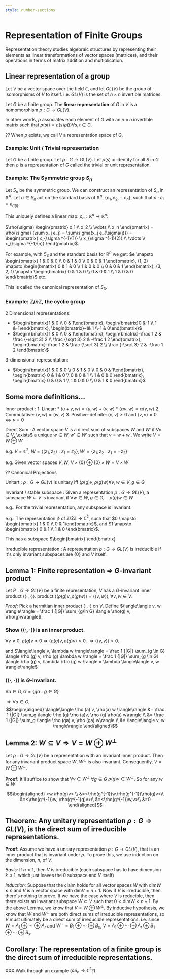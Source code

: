 ```yaml
---
style: number-sections
---
```


# Representation of  Finite Groups

Representation theory studies algebraic structures by representing their
elements as linear transformations of vector spaces (matrices), and their operations
in terms of matrix addition and multiplication.

## Linear representation of a group

Let $V$ be a vector space over the field $\mathbb C$, and let $GL(V)$ be the
group of isomorphisms of $V$ to itself. i.e. $GL(V)$ is the set of $n\times n$
invertible matrices.

Let $G$ be a finite group. The **linear representation** of $G$ in $V$ is a
homomorphism $\rho: G \to GL(V)$.

In other words, $\rho$ associates each element of $G$ with an $n\times n$
invertible matrix such that $\rho(st) = \rho(s)\rho(t) \forall s, t \in G$.

?? When $\rho$ exists, we call $V$ a representation space of $G$.

### Example: Unit / Trivial representation

Let $G$ be a finite group. Let $\rho: G \to \mathrm {GL}(V)$. Let $\rho(s) =
\text{identity}$ for all $S$ in $G$ then $\rho$ is a representation of $G$
called the trivial or unit representation.

### Example: The Symmetric group $S_n$

Let $S_n$ be the symmetric group. We can construct an representation of $S_n$ in
$\mathbb R^4$. Let $\sigma \in S_n$ act on the standard basis of $\mathbb R^n$,
$\{e_1, e_2, \cdots e_n\}$, such that $\sigma\cdot e_i = e_{\sigma(i)}$.

This uniquely defines a linear map: $\rho_\sigma: \mathbb R^n \to \mathbb R^n$:

$\rho(\sigma) \begin{pmatrix} x_1 \\ x_2 \\ \vdots \\ x_n \end{pmatrix} =
\rho(\sigma) (\sum x_j e_j) = \sum\sigma(x_j e_{\sigma(j)}) =
\begin{pmatrix}
x_{\sigma ^{-1}(1)} \\
x_{\sigma ^{-1}(2)} \\
\vdots            \\
x_{\sigma ^{-1}(n)}
\end{pmatrix}$.

For example, with $S_3$ and the standard basis for $\mathbb R^n$ we get:
$e         \mapsto \begin{bmatrix} 1 & 0 & 0 \\ 0 & 1 & 0 \\ 0 & 0 & 1 \end{bmatrix},
 (1, 2)    \mapsto \begin{bmatrix} 0 & 1 & 0 \\ 1 & 0 & 0 \\ 0 & 0 & 1 \end{bmatrix},
 (3, 2, 1) \mapsto \begin{bmatrix} 0 & 1 & 0 \\ 0 & 0 & 1 \\ 1 & 0 & 0 \end{bmatrix}$
etc.

This is called the canonical representation of $S_3$.

### Example: $\mathbb Z / n \mathbb Z$, the cyclic group

2 Dimensional representations:

 * $\begin{bmatrix}1 & 0 \\ 0 & 1\end{bmatrix},
    \begin{bmatrix}0 &-1 \\ 1 &-1\end{bmatrix},
    \begin{bmatrix}-1& 1 \\-1 & 0\end{bmatrix}$
 * $\begin{bmatrix}1 & 0 \\ 0 & 1\end{bmatrix},
    \begin{bmatrix}-\frac 1 2 & \frac {-\sqrt 3} 2 \\ \frac {\sqrt 3} 2 & -\frac 1 2 \end{bmatrix},
    \begin{bmatrix}-\frac 1 2 & \frac {\sqrt 3} 2 \\ \frac {-\sqrt 3} 2 & -\frac 1 2 \end{bmatrix}$

3-dimensional representation:

 * $\begin{bmatrix}1 & 0 & 0 \\ 0 & 1 & 0 \\ 0 & 0 & 1\end{bmatrix},
    \begin{bmatrix} 0 & 1 & 0 \\ 0 & 0 & 1 \\ 1 & 0 & 0 \end{bmatrix},
    \begin{bmatrix} 0 & 0 & 1 \\ 1 & 0 & 0 \\ 0 & 1 & 0 \end{bmatrix}$

## Some more definitions...

Inner product
: 1. Linear:
     * $\langle u + v , w \rangle = \langle u, w \rangle + \langle v, w \rangle$
     * $\langle \alpha v, w \rangle =  \alpha \langle v, w \rangle$
  2. Commutative: $\langle v, w\rangle = \langle w, v \rangle$
  3. Positive-definite: $\langle v, v\rangle \ge 0$ and $\langle v, v \rangle =
     0 \Longleftrightarrow v = 0$


Direct Sum
: A vector space $V$ is a direct sum of subspaces $W$ and $W'$ if $\forall v \in
  V$, \exists$ a unique $w \in W, w' \in W'$ such that $v = w + w'$. We write $V =
  W \oplus W'$

  e.g. $V = \mathbb C^2$, $W = \{(z_1, z_2)  : z_1 = z_2 \}, W' = \{ z_1, z_2  :
  z_1 = -z_2 \}$

  e.g. Given vector spaces $V, W$, $V \times \{0\} \oplus \{0\}\times W = V
  \times W$

  ?? Canonical Projections

Unitart
: $\rho : G \to GL (v)$ is  unitary iff $\langle \rho(g) v, \rho (g) w\rangle \forall v, w \in V, g \in G$

Invariant / stable subspace
: Given a representation $\rho: G \to GL(V)$, a subspace $W \subset V$ is
  invariant if $\forall w \in W, g \in G, \quad \rho(g) w \in W$

  e.g.: For the trivial representation, any subspace is invariant.

  e.g.: The representation $\phi$ of $\mathbb Z / 2 \mathbb Z \to \mathbb C^2$, such that $0
  \mapsto \begin{bmatrix} 1 & 0 \\ 0 & 1\end{bmatrix}$, and $1 \mapsto
  \begin{bmatrix} 0 & 1 \\ 1 & 0 \end{bmatrix}$.

  This has a subspace $\begin{bmatrix}
  \end{bmatrix}

Irreducible representation
: A representation $\rho: G \to GL(V)$ is irreducible if it's only invariant
  subspaces are $\{0\}$ and $V$ itself.


## Lemma 1: Finite representation $\Longrightarrow$ $G$-invariant product

Let $P: G \to GL(V)$ be a finite representation, $V$ has a $G$-invariant inner
product $\langle\langle \cdot, \cdot \rangle\rangle$.
product $\langle\langle \rho(g) v, \rho(g)w\rangle\rangle = \langle\langle v, w
\rangle\rangle, \forall v, w \in V$.

*Proof:* Pick a hermitian inner product $\langle\cdot, \cdot \rangle$ on
$V$. Define $\langle\langle v, w \rangle\rangle = \frac 1 {|G|} \sum_{g\in G}
\langle \rho(g) v, \rho(g)w\rangle$.

### Show $\langle\langle \cdot , \cdot \rangle\rangle$ is an inner product.

$\forall v \ne 0$, $\rho (g)v \ne 0 \Longrightarrow \langle \rho (g)v,
\rho(g) v\rangle > 0$.
$\Longrightarrow \langle\langle v, v \rangle\rangle > 0$.

and $\langle\langle v, \lambda w \rangle\rangle
= \frac 1 {|G|} \sum_{g \in G} \langle \rho (g) v, \rho (g) \lambda w \rangle 
= \frac 1 {|G|} \sum_{g \in G} \langle \rho (g) v, \lambda \rho (g) w \rangle 
= \lambda \langle\langle v, w \rangle\rangle$

### $\langle\langle \cdot, \cdot \rangle\rangle$ is $G$-invariant.

$\forall a \in G, G = \{ ga : g \in G \}$

$\Longrightarrow \forall a \in G$,
$$\begin{aligned}
\langle\langle \rho (a) v, \rho(a) w \rangle\rangle
&= \frac 1 {|G|} \sum_g \langle \rho (g) \rho (a)v, \rho (g) \rho(a) w\rangle \\
&= \frac 1 {|G|} \sum_g \langle \rho (ga) v, \rho (ga) w\rangle \\
&= \langle\langle v, w \rangle\rangle
\end{aligned}$$

##  Lemma 2: $W \subseteq V \Longrightarrow V = W \oplus W^{\perp}$

Let $\rho: G \to GL(V)$ be a representation with an invariant inner product.
Then for any invariant product space $W$, $W^{\perp}$ is also invariant.
Consequently, $V=W\oplus W^{\perp}$.

**Proof:** It'll suffice to show that $\forall v \in W^{\perp}$ $\forall g \in
G$ $\rho(g)v\in W^{\perp}$. So for any $w\in W$

$$\begin{aligned}
<w,\rho(g)v> \\
&=<\rho(g^{-1})w,\rho(g^{-1})\rho(g)v>\\
&=<\rho(g^{-1})w, \rho(g^{-1}g)v>\\
&=<\rho(g^{-1})w,v>\\
&=0
\end{aligned}$$

## Theorem: Any unitary representation $\rho: G \to GL(V)$, is the direct sum of irreducible representations.

**Proof:** Assume we have a unitary representation $\rho: G \to GL(V)$,
that is an inner product that is invariant under $\rho$. To prove this, we use
induction on the dimension, $n$, of $V$.

*Basis:* If $n=1$, then $V$ is irreducible (each subspace has to have dimension
$k\leq 1$, which just leaves the $0$ subspace and $V$ itself)

*Induction:* Suppose that the claim holds
for all vector spaces $W$ with $\mathrm{dim}W\leq n$ and $V$ is a vector space with
$\mathrm{dim}V=n+1$. Now if $V$ is irreducible, then there's nothing to prove. If we have
the case where $V$ is reducible, then there exists an invariant subspace
$W\subset V$ such that $0<\mathrm{dim}W<n+1$. By the above Lemma, we know that $V=W\oplus
W^{\perp}$. By inductive hypothesis, we know that $W$ and $W^{\perp}$ are both
direct sums of irreducible representations, so $V$ must ultimately be a direct
sum of irreducible representations. i.e. since $W=A_1\oplus\cdots\oplus A_r$ and
$W^{\perp}=B_1\oplus\cdots\oplus B_s$, $V=A_1\oplus\cdots\oplus A_r \oplus
B_1\oplus\cdots\oplus B_s$.

## Corollary: The representation of a finite group is the direct sum of irreducible representations.

XXX Walk through an example ($\rho S_n \to \mathbb C^2$?)


